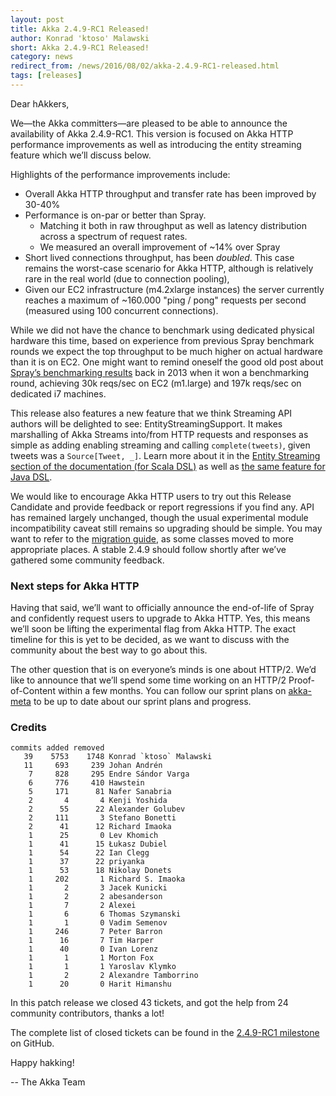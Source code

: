 ```yaml
---
layout: post
title: Akka 2.4.9-RC1 Released!
author: Konrad 'ktoso' Malawski
short: Akka 2.4.9-RC1 Released!
category: news
redirect_from: /news/2016/08/02/akka-2.4.9-RC1-released.html
tags: [releases]
---
```

Dear hAkkers,

We—the Akka committers—are pleased to be able to announce the availability of Akka 2.4.9-RC1.
This version is focused on Akka HTTP performance improvements as well as introducing the entity streaming feature which we’ll discuss below. 

Highlights of the performance improvements include:

* Overall Akka HTTP throughput and transfer rate has been improved by 30-40%
* Performance is on-par or better than Spray. 
    * Matching it both in raw throughput as well as latency distribution across a spectrum of request rates.
    * We measured an overall improvement of ~14% over Spray
* Short lived connections throughput, has been *doubled*. This case remains the worst-case scenario for Akka HTTP, although is relatively rare in the real world (due to connection pooling), 
* Given our EC2 infrastructure (m4.2xlarge instances) the server currently reaches a maximum of ~160.000 "ping / pong" requests per second (measured using 100 concurrent connections).
 
While we did not have the chance to benchmark using dedicated physical hardware this time, based on experience from previous Spray benchmark rounds we expect the top throughput to be much higher on actual hardware than it is on EC2. 
One might want to remind oneself the good old post about [Spray’s benchmarking results](http://spray.io/blog/2013-05-24-benchmarking-spray/) back in 2013 when it won a benchmarking round, 
achieving 30k reqs/sec on EC2 (m1.large) and 197k reqs/sec on dedicated i7 machines.

This release also features a new feature that we think Streaming API authors will be delighted to see: EntityStreamingSupport. 
It makes marshalling of Akka Streams into/from HTTP requests and responses as simple as adding enabling streaming and calling `complete(tweets)`, 
given tweets was a `Source[Tweet, _]`. Learn more about it in the [Entity Streaming section of the documentation (for Scala DSL)](https://doc.akka.io/docs/akka/2.4/scala/http/routing-dsl/source-streaming-support.html) as well as [the same feature for Java DSL](https://doc.akka.io/docs/akka/2.4/java/http/routing-dsl/source-streaming-support.html).

We would like to encourage Akka HTTP users to try out this Release Candidate and provide feedback or report regressions if you find any.
API has remained largely unchanged, though the usual experimental module incompatibility caveat still remains so upgrading should be simple. 
You may want to refer to the [migration guide](https://doc.akka.io/docs/akka/2.4.9/scala/http/migration-guide-2.4.x-experimental.html), 
as some classes moved to more appropriate places. A stable 2.4.9 should follow shortly after we’ve gathered some community feedback.

### Next steps for Akka HTTP

Having that said, we’ll want to officially announce the end-of-life of Spray and confidently request users to upgrade to Akka HTTP. 
Yes, this means we’ll soon be lifting the experimental flag from Akka HTTP. The exact timeline for this is yet to be decided, as we want to discuss with the community about the best way to go about this.

The other question that is on everyone’s minds is one about HTTP/2. We’d like to announce that we’ll spend some time working on an HTTP/2 Proof-of-Content within a few months. 
You can follow our sprint plans on [akka-meta](http://github.com/akka/akka-meta) to be up to date about our sprint plans and progress.


### Credits

```
commits added removed
   39    5753    1748 Konrad `ktoso` Malawski
   11     693     239 Johan Andrén
    7     828     295 Endre Sándor Varga
    6     776     410 Hawstein
    5     171      81 Nafer Sanabria
    2       4       4 Kenji Yoshida
    2      55      22 Alexander Golubev
    2     111       3 Stefano Bonetti
    2      41      12 Richard Imaoka
    1      25       0 Lev Khomich
    1      41      15 Łukasz Dubiel
    1      54      22 Ian Clegg
    1      37      22 priyanka
    1      53      18 Nikolay Donets
    1     202       1 Richard S. Imaoka
    1       2       3 Jacek Kunicki
    1       2       2 abesanderson
    1       7       2 Alexei
    1       6       6 Thomas Szymanski
    1       1       0 Vadim Semenov
    1     246       7 Peter Barron
    1      16       7 Tim Harper
    1      40       0 Ivan Lorenz
    1       1       1 Morton Fox
    1       1       1 Yaroslav Klymko
    1       2       2 Alexandre Tamborrino
    1      20       0 Harit Himanshu
```

In this patch release we closed 43 tickets, and got the help from 24 community contributors, thanks a lot!

The complete list of closed tickets can be found in the [2.4.9-RC1 milestone](https://github.com/akka/akka/milestone/91?closed=1) on GitHub. 

Happy hakking!

-- The Akka Team
